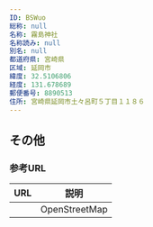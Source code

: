 ```yaml
---
ID: BSWuo
総称: null
名称: 霧島神社
名称読み: null
別名: null
都道府県: 宮崎県
区域: 延岡市
緯度: 32.5106806
経度: 131.678689
郵便番号: 8890513
住所: 宮崎県延岡市土々呂町５丁目１１８６
---
```


## その他

### 参考URL

| URL | 説明          |
| --- | ------------- |
|     | OpenStreetMap |

